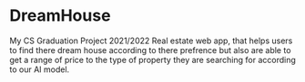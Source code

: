 # DreamHouse
My CS Graduation Project 2021/2022
Real estate web app, that helps users to find there dream house according to there prefrence but also are able to get a range of price to the type of property they are searching for according to our AI model.
